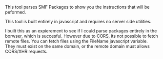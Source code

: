 This tool parses SMF Packages to show you the instructions that will be peformed.

This tool is built entirely in javascript and requires no server side utilities.

I built this as an expierement to see if I could parse packages entirely in the borwser, which is succesful.  However due to CORS, its not possible to fetch remote files.  You can fetch files using the FileName javascript variable.  They must exist on the same domain, or the remote domain must allows CORS/XHR requests.